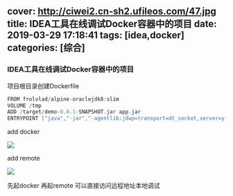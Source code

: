 cover: http://ciwei2.cn-sh2.ufileos.com/47.jpg
title: IDEA工具在线调试Docker容器中的项目
date: 2019-03-29 17:18:41
tags: [idea,docker]
categories: [综合]
---
### IDEA工具在线调试Docker容器中的项目

<!--more-->

项目根目录创建Dockerfile

```java
FROM frolvlad/alpine-oraclejdk8:slim
VOLUME /tmp
ADD /target/demo-0.0.1-SNAPSHOT.jar app.jar
ENTRYPOINT ["java","-jar","-agentlib:jdwp=transport=dt_socket,server=y,suspend=n,address=5005","/app.jar"]
```

add docker

![](/images/20190329172440.png)

add remote

![](/images/20190329172517.png)

先起docker 再起remote 可以直接访问远程地址本地调试